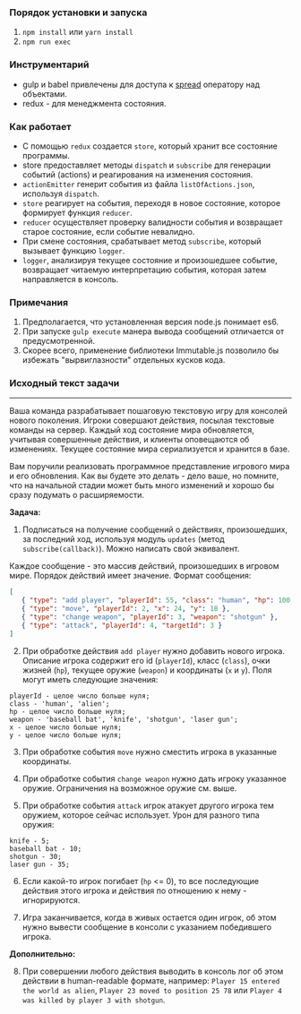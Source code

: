 ### Порядок установки и запуска
1. `npm install` или `yarn install`
2. `npm run exec`

### Инструментарий
* gulp и babel привлечены для доступа к [spread](http://babeljs.io/docs/plugins/transform-object-rest-spread/) оператору над объектами.
* redux - для менеджмента состояния.

### Как работает
* С помощью `redux` создается `store`, который хранит все состояние программы.
* store предоставляет методы `dispatch` и `subscribe` для генерации событий (actions) и реагирования на изменения состояния.
* `actionEmitter` генерит события из файла `listOfActions.json`, используя `dispatch`.
* `store` реагирует на события, переходя в новое состояние, которое формирует функция `reducer`.
* `reducer` осуществляет проверку валидности события и возвращает старое состояние, если событие невалидно.
* При смене состояния, срабатывает метод `subscribe`, который вызывает функцию `logger`.
* `logger`, анализируя текущее состояние и произошедшее событие, возвращает читаемую интерпретацию события, которая затем направляется в консоль.

### Примечания
1. Предполагается, что установленная версия node.js понимает es6.
2. При запуске `gulp execute` манера вывода сообщений отличается от предусмотренной.
3. Скорее всего, применение библиотеки Immutable.js позволило бы избежать "вырвиглазности" отдельных кусков кода.

### Исходный текст задачи
---

Ваша команда разрабатывает пошаговую текстовую игру для консолей нового поколения. Игроки совершают действия, посылая текстовые команды на сервер. Каждый ход состояние мира обновляется, учитывая совершенные действия, и клиенты оповещаются об изменениях. Текущее состояние мира сериализуется и хранится в базе.

Вам поручили реализовать программное представление игрового мира и его обновления. Как вы будете это делать - дело ваше, но помните, что на начальной стадии может быть много изменений и хорошо бы сразу подумать о расширяемости.

**Задача:**

1) Подписаться на получение сообщений о действиях, произошедших, за последний ход, используя модуль `updates` (метод `subscribe(callback)`). Можно написать свой эквивалент.

Каждое сообщение - это массив действий, произошедших в игровом мире. Порядок действий имеет значение. Формат сообщения:

```json
[
   { "type": "add player", "playerId": 55, "class": "human", "hp": 100, "weapon": "baseball bat", "x": 100, "y": 20 },
   { "type": "move", "playerId": 2, "x": 24, "y": 18 },
   { "type": "change weapon", "playerId": 3, "weapon": "shotgun" },
   { "type": "attack", "playerId": 4, "targetId": 3 }
]
```

2) При обработке действия `add player` нужно добавить нового игрока. Описание игрока содержит его id (`playerId`), класс (`class`), очки жизней (`hp`), текущее оружие (`weapon`) и координаты (`x` и `y`). Поля могут иметь следующие значения:

```
playerId - целое число больше нуля;
class - 'human', 'alien';
hp - целое число больше нуля;
weapon - 'baseball bat', 'knife', 'shotgun', 'laser gun';
x - целое число больше нуля;
y - целое число больше нуля;
```

3) При обработке события `move` нужно сместить игрока в указанные координаты.

4) При обработке события `change weapon` нужно дать игроку указанное оружие. Ограничения на возможное оружие см. выше.

5) При обработке события `attack` игрок атакует другого игрока тем оружием, которое сейчас использует. Урон для разного типа оружия:

```
knife - 5;
baseball bat - 10;
shotgun - 30;
laser gun - 35;
```

6) Если какой-то игрок погибает (`hp` <= 0), то все последующие действия этого игрока и действия по отношению к нему - игнорируются.

7) Игра заканчивается, когда в живых остается один игрок, об этом нужно вывести сообщение в консоли с указанием победившего игрока.

**Дополнительно:**

8) При совершении любого действия выводить в консоль лог об этом действии в human-readable формате, например: `Player 15 entered the world as alien`, `Player 23 moved to position 25 78` или `Player 4 was killed by player 3 with shotgun`.
